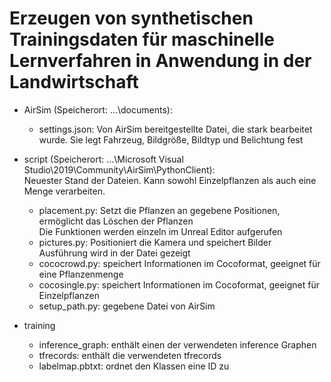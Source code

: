 # Erzeugen von synthetischen Trainingsdaten für maschinelle Lernverfahren in Anwendung in der Landwirtschaft


- AirSim (Speicherort: ...\documents):
    - settings.json: Von AirSim bereitgestellte Datei, die stark bearbeitet wurde. Sie legt Fahrzeug, Bildgröße, Bildtyp und Belichtung fest


- script (Speicherort: ...\Microsoft Visual Studio\2019\Community\AirSim\PythonClient): <br> Neuester Stand der Dateien. Kann sowohl Einzelpflanzen als auch eine Menge verarbeiten.
    - placement.py: Setzt die Pflanzen an gegebene Positionen, ermöglicht das Löschen der Pflanzen <br> Die Funktionen werden einzeln im Unreal Editor aufgerufen
    - pictures.py: Positioniert die Kamera und speichert Bilder <br> Ausführung wird in der Datei gezeigt
    - cococrowd.py: speichert Informationen im Cocoformat, geeignet für eine Pflanzenmenge
    - cocosingle.py: speichert Informationen im Cocoformat, geeignet für Einzelpflanzen
    - setup_path.py: gegebene Datei von AirSim

- training
    - inference_graph: enthält einen der verwendeten inference Graphen
    - tfrecords: enthält die verwendeten tfrecords
    - labelmap.pbtxt: ordnet den Klassen eine ID zu
